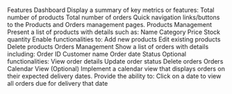 Features
Dashboard
Display a summary of key metrics or features:
Total number of products
Total number of orders
Quick navigation links/buttons to the Products and Orders management pages.
Products Management
Present a list of products with details such as:
Name
Category
Price
Stock quantity
Enable functionalities to:
Add new products
Edit existing products
Delete products
Orders Management
Show a list of orders with details including:
Order ID
Customer name
Order date
Status
Optional functionalities:
View order details
Update order status
Delete orders
Orders Calendar View (Optional)
Implement a calendar view that displays orders on their expected delivery dates.
Provide the ability to:
Click on a date to view all orders due for delivery that date
